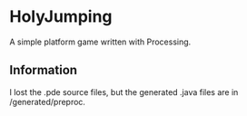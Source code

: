 # HolyJumping
A simple platform game written with Processing.

## Information
I lost the .pde source files, but the generated .java files are in /generated/preproc.
